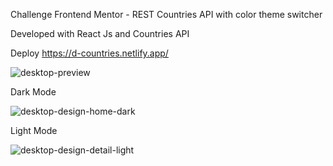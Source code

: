 Challenge Frontend Mentor - REST Countries API with color theme switcher

Developed with React Js and Countries API

Deploy https://d-countries.netlify.app/

![desktop-preview](https://user-images.githubusercontent.com/66961947/117393108-04f0ba00-aeb9-11eb-9b39-633c833871dd.jpg)

Dark Mode

![desktop-design-home-dark](https://user-images.githubusercontent.com/66961947/117393129-1043e580-aeb9-11eb-8198-a3bae6ff6f4f.jpg)

Light Mode

![desktop-design-detail-light](https://user-images.githubusercontent.com/66961947/117393139-176af380-aeb9-11eb-971f-aafa9e9fed44.jpg)


